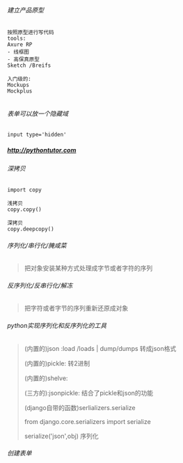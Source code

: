 ###### 建立产品原型

```
按照原型进行写代码
tools:
Axure RP  
- 线框图
- 高保真原型
Sketch /Breifs

入门级的:
Mockups
Mockplus


```



###### 	表单可以放一个隐藏域

```
input type='hidden' 
```

##### http://pythontutor.com

###### 深拷贝

```
import copy

浅拷贝
copy.copy() 

深拷贝
copy.deepcopy()

```



###### 序列化/串行化/腌咸菜

>把对象安装某种方式处理成字节或者字符的序列

###### 反序列化/反串行化/解冻

>把字符或者字节的序列重新还原成对象

###### python实现序列化和反序列化的工具

>(内置的)json :load /loads    | dump/dumps  转成json格式
>
>(内置的)pickle:      转2进制
>
>(内置的)shelve:
>
>(三方的):jsonpickle:  结合了pickle和json的功能
>
>(django自带的函数)serlializers.serialize
>
>from django.core.serializers import serialize
>
>serialize('json',obj) 序列化  



###### 创建表单

```

```

